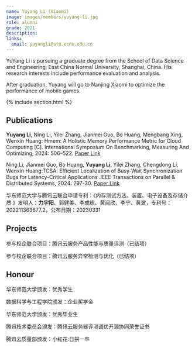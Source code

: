 ```yaml
---
name: Yuyang Li (Xiaomi)
image: images/members/yuyang-li.jpg
role: alumni
grade: 2021
description: 
links:
  email: yuyangli@stu.ecnu.edu.cn
---
```

YuYang Li is pursuing a graduate degree from the School of Data Science and Engineering, East China Normal University, Shanghai, China. His research interests include performance evaluation and analysis.

After graduation, Yuyang will go to Nanjing Xiaomi to optimize the performance of mobile games.

{% include section.html %}

## Publications

**Yuyang Li**, Ning Li, Yilei Zhang, Jianmei Guo, Bo Huang, Mengbang Xing, Wenxin Huang: Hmem: A Holistic Memory Performance Metric for Cloud Computing [C]. International Symposium On Benchmarking, Measuring And Optimizing, 2024: 506–522. [Paper Link](https://link.springer.com/chapter/10.1007/978-981-97-0316-6_11)

Ning Li, Jianmei Guo, Bo Huang, **Yuyang Li**, Yilei Zhang, Chengdong Li, Wenxin Huang:TCSA: Efficient Localization of Busy-Wait Synchronization Bugs for Latency-Critical Applications .IEEE Transactions on Parallel \& Distributed Systems, 2024: 297-30. [Paper Link](https://www.computer.org/csdl/journal/td/2024/02/10356837/1SQI10CofZu)

华东师范大学与腾讯云联合申请专利：《内存测试方法、装置、电子设备及存储介质 》发明人：**力宇阳**、郭健美、李成栋、黄闻欣、李宁、黄波，专利号：202211363677.2，公布日期：20230331

## Projects

参与校企联合项目：腾讯云服务产品性能与质量评测（已结项）

参与校企联合项目：腾讯云服务异常检测与优化（已结项）

## Honour

华东师范大学颁发：优秀学生

数据科学与工程学院颁发：企业奖学金

华东师范大学颁发：优秀毕业生

腾讯技术委员会颁发：腾讯云服务器评测调优开源协同荣誉证书

腾讯云质量部颁发：小红花:日拱一卒
